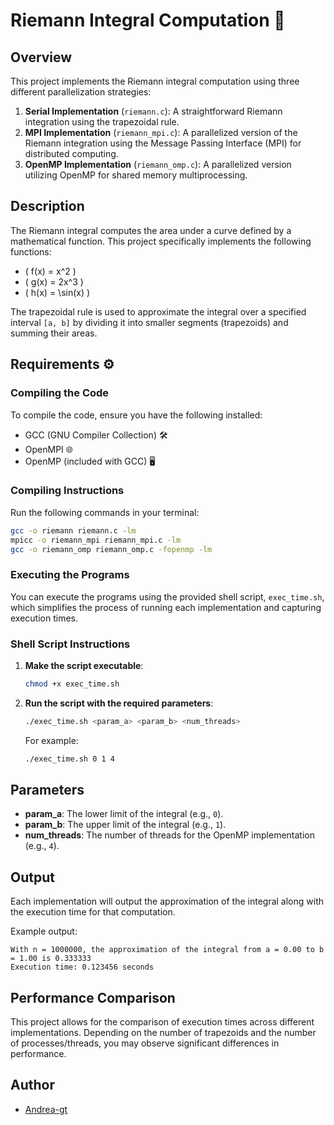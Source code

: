 # Riemann Integral Computation 📐

## Overview

This project implements the Riemann integral computation using three different parallelization strategies:
1. **Serial Implementation** (`riemann.c`): A straightforward Riemann integration using the trapezoidal rule.
2. **MPI Implementation** (`riemann_mpi.c`): A parallelized version of the Riemann integration using the Message Passing Interface (MPI) for distributed computing.
3. **OpenMP Implementation** (`riemann_omp.c`): A parallelized version utilizing OpenMP for shared memory multiprocessing.

## Description

The Riemann integral computes the area under a curve defined by a mathematical function. This project specifically implements the following functions:
- \( f(x) = x^2 \) 
- \( g(x) = 2x^3 \) 
- \( h(x) = \sin(x) \) 

The trapezoidal rule is used to approximate the integral over a specified interval `[a, b]` by dividing it into smaller segments (trapezoids) and summing their areas.

## Requirements ⚙️

### Compiling the Code

To compile the code, ensure you have the following installed:
- GCC (GNU Compiler Collection) 🛠️
- OpenMPI 🌐
- OpenMP (included with GCC) 🖥️

### Compiling Instructions

Run the following commands in your terminal:

```bash
gcc -o riemann riemann.c -lm
mpicc -o riemann_mpi riemann_mpi.c -lm
gcc -o riemann_omp riemann_omp.c -fopenmp -lm
```

### Executing the Programs

You can execute the programs using the provided shell script, `exec_time.sh`, which simplifies the process of running each implementation and capturing execution times.

### Shell Script Instructions

1. **Make the script executable**:
   ```bash
   chmod +x exec_time.sh
   ```

2. **Run the script with the required parameters**:
   ```bash
   ./exec_time.sh <param_a> <param_b> <num_threads>
   ```

   For example:
   ```bash
   ./exec_time.sh 0 1 4
   ```

## Parameters

- **param_a**: The lower limit of the integral (e.g., `0`).
- **param_b**: The upper limit of the integral (e.g., `1`).
- **num_threads**: The number of threads for the OpenMP implementation (e.g., `4`).

## Output

Each implementation will output the approximation of the integral along with the execution time for that computation.

Example output:
```
With n = 1000000, the approximation of the integral from a = 0.00 to b = 1.00 is 0.333333
Execution time: 0.123456 seconds
```

## Performance Comparison

This project allows for the comparison of execution times across different implementations. Depending on the number of trapezoids and the number of processes/threads, you may observe significant differences in performance.

## Author

- [Andrea-gt](https://github.com/Andrea-gt)